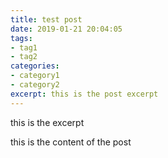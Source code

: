 ```yaml
---
title: test post
date: 2019-01-21 20:04:05
tags: 
- tag1
- tag2
categories:
- category1
- category2
excerpt: this is the post excerpt
---
```

this is the excerpt
<!-- more -->
this is the content of the post
